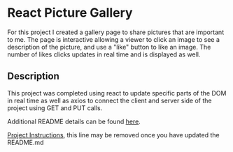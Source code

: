 # React Picture Gallery

For this project I created a gallery page to share pictures that are important to me.  The page is interactive allowing a viewer to click an image to see a description of the picture, and use a "like" button to like an image. The number of likes clicks updates in real time and is displayed as well.

## Description

This project was completed using react to update specific parts of the DOM in real time as well as axios to connect the client and server side of the project using GET and PUT calls.

Additional README details can be found [here](https://github.com/PrimeAcademy/readme-template/blob/master/README.md).

[Project Instructions](./INSTRUCTIONS.md), this line may be removed once you have updated the README.md
